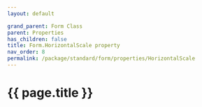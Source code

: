 ```yaml
---
layout: default

grand_parent: Form Class
parent: Properties
has_children: false
title: Form.HorizontalScale property
nav_order: 8
permalink: /package/standard/form/properties/HorizontalScale
---
```

# {{ page.title }}




